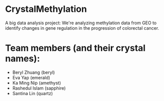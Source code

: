 # CrystalMethylation
A big data analysis project: We're analyzing methylation data from GEO to identify changes in gene regulation in the progression of colorectal cancer. 


# Team members (and their crystal names): 
- Beryl Zhuang (beryl)
- Eva Yap (emerald)
- Ka Ming Nip (amethyst)
- Rashedul Islam (sapphire)
- Santina Lin (quartz)
